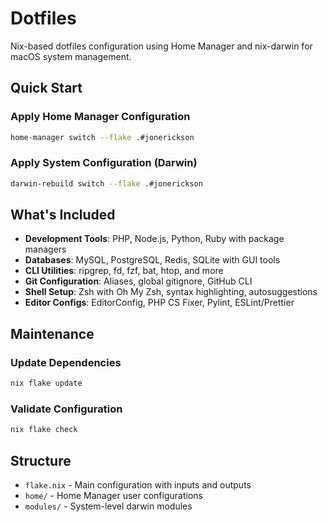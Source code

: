 # Dotfiles

Nix-based dotfiles configuration using Home Manager and nix-darwin for macOS system management.

## Quick Start

### Apply Home Manager Configuration
```bash
home-manager switch --flake .#jonerickson
```

### Apply System Configuration (Darwin)
```bash
darwin-rebuild switch --flake .#jonerickson
```

## What's Included

- **Development Tools**: PHP, Node.js, Python, Ruby with package managers
- **Databases**: MySQL, PostgreSQL, Redis, SQLite with GUI tools  
- **CLI Utilities**: ripgrep, fd, fzf, bat, htop, and more
- **Git Configuration**: Aliases, global gitignore, GitHub CLI
- **Shell Setup**: Zsh with Oh My Zsh, syntax highlighting, autosuggestions
- **Editor Configs**: EditorConfig, PHP CS Fixer, Pylint, ESLint/Prettier

## Maintenance

### Update Dependencies
```bash
nix flake update
```

### Validate Configuration
```bash
nix flake check
```

## Structure

- `flake.nix` - Main configuration with inputs and outputs
- `home/` - Home Manager user configurations
- `modules/` - System-level darwin modules
